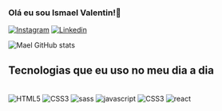 
### Olá eu sou Ismael Valentin!👋

[![Instagram](https://img.shields.io/badge/Instagram-E4405F?style=for-the-badge&logo=instagram&logoColor=white)](https://www.instagram.com/v.mael_/)
[![Linkedin](https://img.shields.io/badge/LinkedIn-0077B5?style=for-the-badge&logo=linkedin&logoColor=white)](https://www.instagram.com/v.mael_/)

![Mael GitHub stats](https://github-readme-stats.vercel.app/api?username=MaelValentin&show_icons=true&theme=radical)

## Tecnologias que eu uso no meu dia a dia

<div style="display: inline-block"><br/>
<img align="center" alt="HTML5" src="https://img.shields.io/badge/HTML5-E34F26?style=for-the-badge&logo=html5&logoColor=white">
<img align="center" alt="CSS3" src="	https://img.shields.io/badge/CSS3-1572B6?style=for-the-badge&logo=css3&logoColor=white">
<img align="center" alt="sass" src="	https://img.shields.io/badge/Sass-CC6699?style=for-the-badge&logo=sass&logoColor=white">
<img align="center" alt="javascript" src="	https://img.shields.io/badge/JavaScript-F7DF1E?style=for-the-badge&logo=javascript&logoColor=black">
</div>
<div style="display: inline-block"><br/>
<img align="center" alt="CSS3" src="	https://img.shields.io/badge/CSS3-1572B6?style=for-the-badge&logo=css3&logoColor=white">
<img align="center" alt="react" src="	https://img.shields.io/badge/React-20232A?style=for-the-badge&logo=react&logoColor=61DAFB">
</div>
